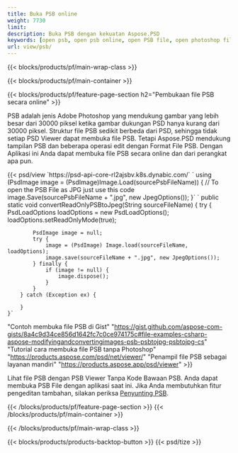 ```yaml
---
title: Buka PSB online
weight: 7730
limit: 
description: Buka PSB dengan kekuatan Aspose.PSD
keywords: [open psb, open psb online, open PSB file, open photoshop file, preview psb]
url: view/psb/
---
```


{{< blocks/products/pf/main-wrap-class >}}

{{< blocks/products/pf/main-container >}}

{{< blocks/products/pf/feature-page-section h2="Pembukaan file PSB secara online" >}}
<p>PSB adalah jenis Adobe Photoshop yang mendukung gambar yang lebih besar dari 30000 piksel ketika gambar dukungan PSD hanya kurang dari 30000 piksel. Struktur file PSB sedikit berbeda dari PSD, sehingga tidak setiap PSD Viewer dapat membuka file PSB. Tetapi Aspose.PSD mendukung tampilan PSB dan beberapa operasi edit dengan Format File PSB. Dengan Aplikasi ini Anda dapat membuka file PSB secara online dan dari perangkat apa pun.</p>
{{< psd/view `https://psd-api-core-rl2ajsbv.k8s.dynabic.com/` 
`    using (PsdImage image = (PsdImage)Image.Load(sourcePsbFileName))
    {
	    // To open the PSB File as JPG just use this code
        image.Save(sourcePsbFileName + ".jpg",  new JpegOptions());
    }`  `    public static void convertReadOnlyPSBtoJpeg(String sourceFileName) {
        try {
            PsdLoadOptions loadOptions = new PsdLoadOptions();
            loadOptions.setReadOnlyMode(true);
            
            PsdImage image = null;
            try {
                image = (PsdImage) Image.load(sourceFileName, loadOptions);
                image.save(sourceFileName + ".jpg", new JpegOptions());
            } finally {
                if (image != null) {
                    image.dispose();
                }
            }
        } catch (Exception ex) {

        }
    }` 
"Contoh membuka file PSB di Gist" "https://gist.github.com/aspose-com-gists/8a4c9d34ce856d1642fc7c0ce974175c#file-examples-csharp-aspose-modifyingandconvertingimages-psb-psbtojpg-psbtojpg-cs" 
"Tutorial cara membuka file PSB tanpa Photoshop" "https://products.aspose.com/psd/net/viewer/" 
"Penampil file PSB sebagai layanan mandiri" "https://products.aspose.app/psd/viewer" >}}
<p>Lihat file PSB dengan PSB Viewer Tanpa Kode Bawaan PSB. Anda dapat membuka PSB File dengan aplikasi saat ini. Jika Anda membutuhkan fitur pengeditan tambahan, silakan periksa <a href="https://products.aspose.app/psd/template-editor">Penyunting PSB</a>.</p>
{{< /blocks/products/pf/feature-page-section >}}
{{< /blocks/products/pf/main-container >}}


{{< /blocks/products/pf/main-wrap-class >}}

{{< blocks/products/products-backtop-button >}}
{{< psd/tize >}}
